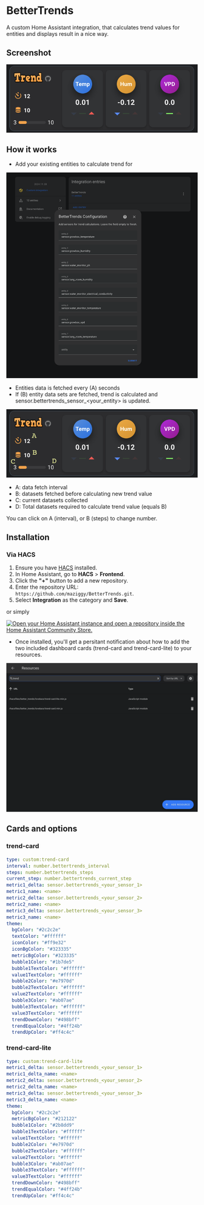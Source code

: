 # BetterTrends

A custom Home Assistant integration, that calculates trend values for entities and displays result in a nice way.

## Screenshot 

![image](https://raw.githubusercontent.com/maziggy/BetterTrends/refs/heads/main/screenshots/BetterTrends.png)

## How it works

* Add your existing entities to calculate trend for
  
![image](https://raw.githubusercontent.com/maziggy/BetterTrends/refs/heads/main/screenshots/BetterTrendsSetup.png)

* Entities data is fetched every (A) seconds
* If (B) entity data sets are fetched, trend is calculated and sensor.bettertrends_sensor_<your_entity> is updated.

![image](https://raw.githubusercontent.com/maziggy/BetterTrends/refs/heads/main/screenshots/BetterTrendsHelp.png)

* A: data fetch interval
* B: datasets fetched before calculating new trend value
* C: current datasets collected
* D: Total datasets required to calculate trend value (equals B)

You can click on A (interval), or B (steps) to change number.

## Installation

### Via HACS

1. Ensure you have [HACS](https://hacs.xyz/) installed.
2. In Home Assistant, go to **HACS** > **Frontend**.
3. Click the **"+"** button to add a new repository.
4. Enter the repository URL: `https://github.com/maziggy/BetterTrends.git`.
5. Select **Integration** as the category and **Save**.

or simply

[![Open your Home Assistant instance and open a repository inside the Home Assistant Community Store.](https://my.home-assistant.io/badges/hacs_repository.svg)](https://my.home-assistant.io/redirect/hacs_repository/?owner=maziggy&repository=BetterTrends&category=integration)

* Once installed, you'll get a persitant notification about how to add the two included dashboard cards (trend-card and trend-card-lite) to your resources.

![image](https://raw.githubusercontent.com/maziggy/BetterTrends/refs/heads/main/screenshots/BetterTrendsAddResource.png)

## Cards and options

### trend-card
```yaml
type: custom:trend-card
interval: number.bettertrends_interval
steps: number.bettertrends_steps
current_step: number.bettertrends_current_step
metric1_delta: sensor.bettertrends_<your_sensor_1>
metric1_name: <name>
metric2_delta: sensor.bettertrends_<your_sensor_2>
metric2_name: <name>
metric3_delta: sensor.bettertrends_<your_sensor_3>
metric3_name: <name>
theme:
  bgColor: "#2c2c2e"
  textColor: "#ffffff"
  iconColor: "#ff9e32"
  iconBgColor: "#323335"
  metricBgColor: "#323335"
  bubble1Color: "#1b7de5"
  bubble1TextColor: "#ffffff"
  value1TextColor: "#ffffff"
  bubble2Color: "#e7970d"
  bubble2TextColor: "#ffffff"
  value2TextColor: "#ffffff"
  bubble3Color: "#ab07ae"
  bubble3TextColor: "#ffffff"
  value3TextColor: "#ffffff"
  trendDownColor: "#498bff"
  trendEqualColor: "#4ff24b"
  trendUpColor: "#ff4c4c"
```

### trend-card-lite
```yaml
type: custom:trend-card-lite
metric1_delta: sensor.bettertrends_<your_sensor_1>
metric1_delta_name: <name>
metric2_delta: sensor.bettertrends_<your_sensor_2>
metric2_delta_name: <name>
metric3_delta: sensor.bettertrends_<your_sensor_3>
metric3_delta_name: <name>
theme:
  bgColor: "#2c2c2e"
  metricBgColor: "#212122"
  bubble1Color: "#2b8dd9"
  bubble1TextColor: "#ffffff"
  value1TextColor: "#ffffff"
  bubble2Color: "#e7970d"
  bubble2TextColor: "#ffffff"
  value2TextColor: "#ffffff"
  bubble3Color: "#ab07ae"
  bubble3TextColor: "#ffffff"
  value3TextColor: "#ffffff"
  trendDownColor: "#498bff"
  trendEqualColor: "#4ff24b"
  trendUpColor: "#ff4c4c"

